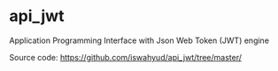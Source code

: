 # api_jwt
Application Programming Interface with Json Web Token (JWT) engine

Source code: https://github.com/iswahyud/api_jwt/tree/master/
